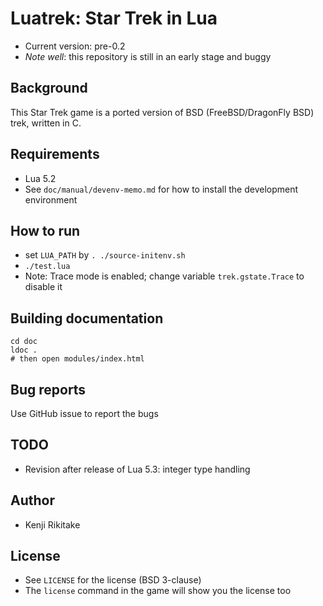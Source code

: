 # Luatrek: Star Trek in Lua

* Current version: pre-0.2
* *Note well*: this repository is still in an early stage and buggy

## Background

This Star Trek game is a ported version of BSD (FreeBSD/DragonFly BSD) trek, written in C.

## Requirements

* Lua 5.2
* See `doc/manual/devenv-memo.md` for how to install the development environment

## How to run

* set `LUA_PATH` by `. ./source-initenv.sh`
* `./test.lua`
* Note: Trace mode is enabled; change variable `trek.gstate.Trace` to disable it

## Building documentation

    cd doc
    ldoc .
    # then open modules/index.html

## Bug reports

Use GitHub issue to report the bugs

## TODO

* Revision after release of Lua 5.3: integer type handling

## Author

* Kenji Rikitake

## License

* See `LICENSE` for the license (BSD 3-clause)
* The `license` command in the game will show you the license too
